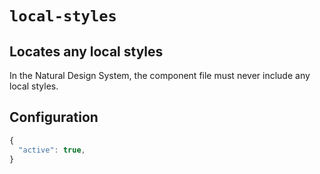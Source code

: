 # ```local-styles```

## Locates any local styles

In the Natural Design System, the component file must never include any local styles.

## Configuration

```js
{
  "active": true,
}
```
